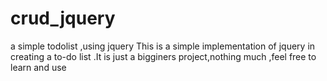 # crud_jquery
a simple todolist ,using jquery
This is a simple implementation of jquery in creating a to-do list .It is just a bigginers project,nothing much ,feel free to learn and use

